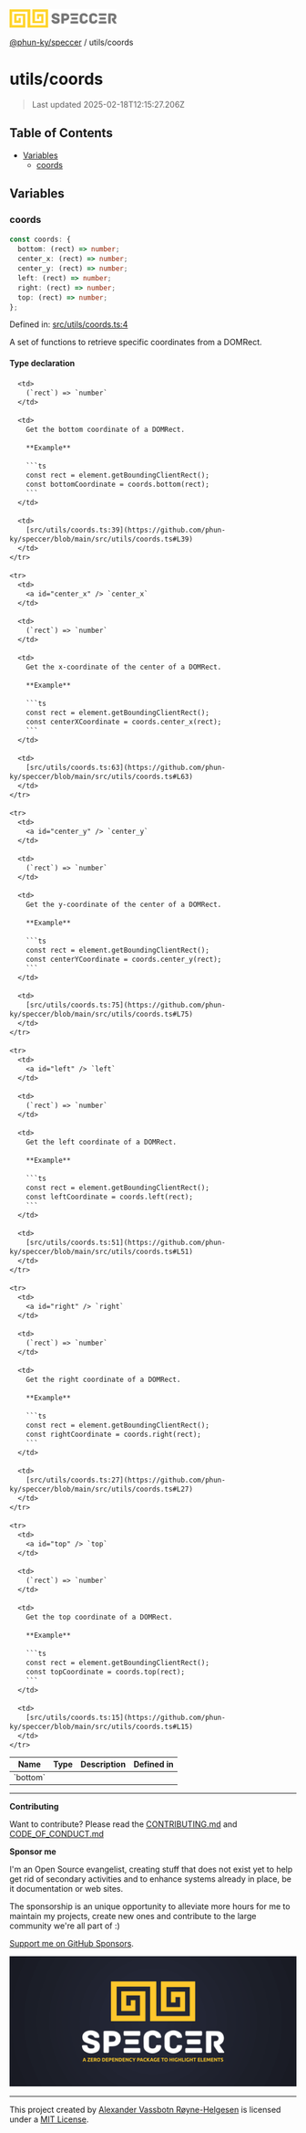 <div>
  <img alt="SPECCER logo" src="https://raw.githubusercontent.com/phun-ky/speccer/main/public/logo-speccer-horizontal-colored-package.svg?raw=true" style="max-height:32px;" />
</div>

[@phun-ky/speccer](../README.md) / utils/coords

# utils/coords

> Last updated 2025-02-18T12:15:27.206Z

## Table of Contents

- [Variables](#variables)
  - [coords](#coords)

## Variables

### coords

```ts
const coords: {
  bottom: (rect) => number;
  center_x: (rect) => number;
  center_y: (rect) => number;
  left: (rect) => number;
  right: (rect) => number;
  top: (rect) => number;
};
```

Defined in: [src/utils/coords.ts:4](https://github.com/phun-ky/speccer/blob/main/src/utils/coords.ts#L4)

A set of functions to retrieve specific coordinates from a DOMRect.

#### Type declaration

<table>
  <thead>
    <tr>
      <th>Name</th>
      <th>Type</th>
      <th>Description</th>
      <th>Defined in</th>
    </tr>
  </thead>

  <tbody>
    <tr>
      <td>
        <a id="bottom" /> `bottom`
      </td>

      <td>
        (`rect`) => `number`
      </td>

      <td>
        Get the bottom coordinate of a DOMRect.

        **Example**

        ```ts
        const rect = element.getBoundingClientRect();
        const bottomCoordinate = coords.bottom(rect);
        ```
      </td>

      <td>
        [src/utils/coords.ts:39](https://github.com/phun-ky/speccer/blob/main/src/utils/coords.ts#L39)
      </td>
    </tr>

    <tr>
      <td>
        <a id="center_x" /> `center_x`
      </td>

      <td>
        (`rect`) => `number`
      </td>

      <td>
        Get the x-coordinate of the center of a DOMRect.

        **Example**

        ```ts
        const rect = element.getBoundingClientRect();
        const centerXCoordinate = coords.center_x(rect);
        ```
      </td>

      <td>
        [src/utils/coords.ts:63](https://github.com/phun-ky/speccer/blob/main/src/utils/coords.ts#L63)
      </td>
    </tr>

    <tr>
      <td>
        <a id="center_y" /> `center_y`
      </td>

      <td>
        (`rect`) => `number`
      </td>

      <td>
        Get the y-coordinate of the center of a DOMRect.

        **Example**

        ```ts
        const rect = element.getBoundingClientRect();
        const centerYCoordinate = coords.center_y(rect);
        ```
      </td>

      <td>
        [src/utils/coords.ts:75](https://github.com/phun-ky/speccer/blob/main/src/utils/coords.ts#L75)
      </td>
    </tr>

    <tr>
      <td>
        <a id="left" /> `left`
      </td>

      <td>
        (`rect`) => `number`
      </td>

      <td>
        Get the left coordinate of a DOMRect.

        **Example**

        ```ts
        const rect = element.getBoundingClientRect();
        const leftCoordinate = coords.left(rect);
        ```
      </td>

      <td>
        [src/utils/coords.ts:51](https://github.com/phun-ky/speccer/blob/main/src/utils/coords.ts#L51)
      </td>
    </tr>

    <tr>
      <td>
        <a id="right" /> `right`
      </td>

      <td>
        (`rect`) => `number`
      </td>

      <td>
        Get the right coordinate of a DOMRect.

        **Example**

        ```ts
        const rect = element.getBoundingClientRect();
        const rightCoordinate = coords.right(rect);
        ```
      </td>

      <td>
        [src/utils/coords.ts:27](https://github.com/phun-ky/speccer/blob/main/src/utils/coords.ts#L27)
      </td>
    </tr>

    <tr>
      <td>
        <a id="top" /> `top`
      </td>

      <td>
        (`rect`) => `number`
      </td>

      <td>
        Get the top coordinate of a DOMRect.

        **Example**

        ```ts
        const rect = element.getBoundingClientRect();
        const topCoordinate = coords.top(rect);
        ```
      </td>

      <td>
        [src/utils/coords.ts:15](https://github.com/phun-ky/speccer/blob/main/src/utils/coords.ts#L15)
      </td>
    </tr>

  </tbody>
</table>

---

**Contributing**

Want to contribute? Please read the [CONTRIBUTING.md](https://github.com/phun-ky/speccer/blob/main/CONTRIBUTING.md) and [CODE_OF_CONDUCT.md](https://github.com/phun-ky/speccer/blob/main/CODE_OF_CONDUCT.md)

**Sponsor me**

I'm an Open Source evangelist, creating stuff that does not exist yet to help get rid of secondary activities and to enhance systems already in place, be it documentation or web sites.

The sponsorship is an unique opportunity to alleviate more hours for me to maintain my projects, create new ones and contribute to the large community we're all part of :)

[Support me on GitHub Sponsors](https://github.com/sponsors/phun-ky).

![Speccer banner, with logo and slogan: A zero dependency package to annotate or highlight elements](https://github.com/phun-ky/speccer/blob/main/public/speccer-banner.png?raw=true)

---

This project created by [Alexander Vassbotn Røyne-Helgesen](http://phun-ky.net) is licensed under a [MIT License](https://choosealicense.com/licenses/mit/).
